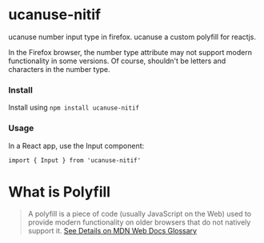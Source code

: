 # ucanuse-nitif

ucanuse number input type in firefox. ucanuse a custom polyfill for reactjs.

In the Firefox browser, the number type attribute may not support modern functionality in some versions. Of course, shouldn't be letters and characters in the number type.

### Install
Install using `npm install ucanuse-nitif`

### Usage 
In a React app, use the Input component:

`import { Input } from 'ucanuse-nitif'`

# What is Polyfill
> A polyfill is a piece of code (usually JavaScript on the Web) used to provide modern functionality on older browsers that do not natively support it. [See Details on MDN Web Docs Glossary](https://developer.mozilla.org/en-US/docs/Glossary/Polyfill)